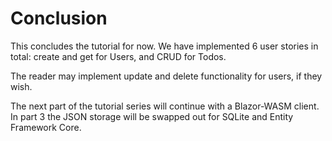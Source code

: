 # Conclusion

This concludes the tutorial for now. We have implemented 6 user stories in total: create and get for Users, and CRUD for Todos.

The reader may implement update and delete functionality for users, if they wish.

The next part of the tutorial series will continue with a Blazor-WASM client. In part 3 the JSON storage will be swapped out for SQLite and Entity Framework Core.